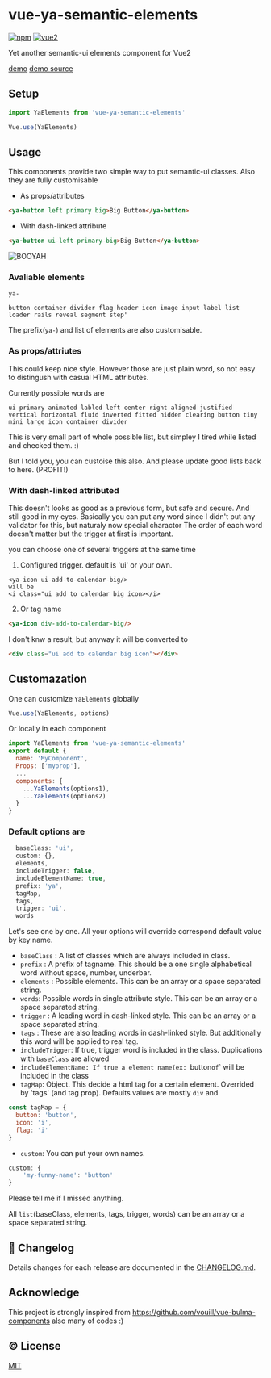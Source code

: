 # vue-ya-semantic-elements



[![npm](https://img.shields.io/npm/v/vue-ya-semantic-elements.svg)](https://www.npmjs.com/package/vue-ya-semantic-elements)
[![vue2](https://img.shields.io/badge/vue-2.x-brightgreen.svg)](https://vuejs.org/)

Yet another semantic-ui elements component for Vue2

[demo](http://decisive-ship.surge.sh/#/elements) [demo source](https://github.com/qgp9/vue-ya-semantic-demo)

## Setup
```js
import YaElements from 'vue-ya-semantic-elements'

Vue.use(YaElements)
```

## Usage

This components provide two simple way to put semantic-ui classes. Also they are fully customisable

* As props/attributes
```html
<ya-button left primary big>Big Button</ya-button>
```

* With dash-linked attribute
```html
<ya-button ui-left-primary-big>Big Button</ya-button>
```
![BOOYAH](http://i.imgur.com/JoeKDOC.png)

### Avaliable elements
`ya-`
```
button container divider flag header icon image input label list loader rails reveal segment step'
```
The prefix(`ya-`) and list of elements are also customisable.

### As props/attriutes
This could keep nice style. However those are just plain word, so not easy to distingush with casual HTML attributes.

Currently possible words are
```
ui primary animated labled left center right aligned justified vertical horizontal fluid inverted fitted hidden clearing button tiny mini large icon container divider
```

This is very small part of whole possible list, but simpley I tired while listed and checked them. :)

But I told you, you can custoise this also. And please update good lists back to here. (PROFIT!)

### With dash-linked attributed
This doesn't looks as good as a previous form, but safe and secure. And still good in my eyes.
Basically you can put any word since I didn't put any validator for this, but naturaly now special charactor
The order of each word doesn't matter but the trigger at first is important.

you can choose one of several triggers at the same time

1. Configured trigger. default is 'ui' or your own.
```
<ya-icon ui-add-to-calendar-big/>
will be
<i class="ui add to calendar big icon></i>
```
2. Or tag name
```html
<ya-icon div-add-to-calendar-big/>
```

I don't knw a result, but anyway it will be converted to
```html
<div class="ui add to calendar big icon"></div>
```


## Customazation
One can customize `YaElements` globally
```js
Vue.use(YaElements, options)
```
Or locally in each component
```js
import YaElements from 'vue-ya-semantic-elements'
export default {
  name: 'MyComponent',
  Props: ['myprop'],
  ...
  components: {
    ...YaElements(options1),
    ...YaElements(options2)
  }
}
```

### Default options are
```js
  baseClass: 'ui',
  custom: {},
  elements,
  includeTrigger: false,
  includeElementName: true,
  prefix: 'ya',
  tagMap,
  tags,
  trigger: 'ui',
  words

```
Let's see one by one. All your options will override correspond default value by key name.

* `baseClass` : A list of classes which are always included in class.
* `prefix` : A prefix of tagname. This should be a one single alphabetical word without space, number, underbar.
* `elements` : Possible elements. This can be an array or a space separated string.
* `words`: Possible words in single attribute style. This can be an array or a space separated string.
* `trigger` : A leading word in dash-linked style. This can be an array or a space separated string.
* `tags` : These are also leading words in dash-linked style. But additionally this word will be applied to real tag.
* `includeTrigger`: If true, trigger word is included in the class. Duplications with `baseClass` are allowed
* `includeElementName: If true a element name(ex: `button` of `<ya-button>` will be included in the class
* `tagMap`: Object. This decide a html tag for a certain element. Overrided by 'tags' (and tag prop). Defaults values are mostly `div` and
```js
const tagMap = {
  button: 'button',
  icon: 'i',
  flag: 'i'
}
```
* `custom`: You can put your own names.
```js
custom: {
	'my-funny-name': 'button'
}
```

Please tell me if I missed anything.


All `list`(baseClass, elements, tags, trigger, words) can be an array or a space separated string.




## :scroll: Changelog
Details changes for each release are documented in the [CHANGELOG.md](https://github.com/qgp9/vue-ya-semantic-elements/blob/dev/CHANGELOG.md).


## Acknowledge
This project is strongly inspired from https://github.com/vouill/vue-bulma-components also many of codes :)



## :copyright: License

[MIT](http://opensource.org/licenses/MIT)
